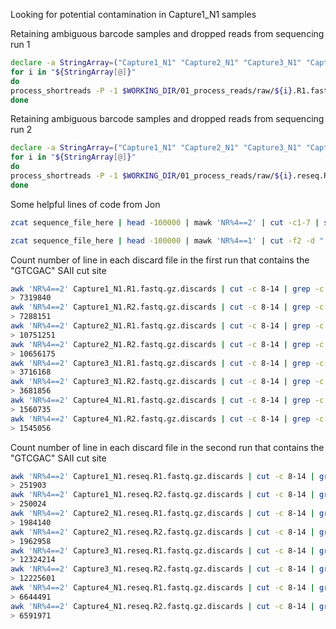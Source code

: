 Looking for potential contamination in Capture1_N1 samples

Retaining ambiguous barcode samples and dropped reads from sequencing run 1

```bash
declare -a StringArray=("Capture1_N1" "Capture2_N1" "Capture3_N1" "Capture4_N1")
for i in "${StringArray[@]}"
do
process_shortreads -P -1 $WORKING_DIR/01_process_reads/raw/${i}.R1.fastq.gz -2 $WORKING_DIR/01_process_reads/raw/${i}.R2.fastq.gz -o $WORKING_DIR/01_process_reads/contaminanttest/${i}/ -b $WORKING_DIR/01_process_reads/barcodes/double_barcode.txt --inline_inline -r -D
done
```

Retaining ambiguous barcode samples and dropped reads from sequencing run 2 
```bash
declare -a StringArray=("Capture1_N1" "Capture2_N1" "Capture3_N1" "Capture4_N1")
for i in "${StringArray[@]}"
do
process_shortreads -P -1 $WORKING_DIR/01_process_reads/raw/${i}.reseq.R1.fastq.gz -2 $WORKING_DIR/01_process_reads/raw/${i}.reseq.R2.fastq.gz -o $WORKING_DIR/01_process_reads/contaminanttest/${i}reseq/ -b $WORKING_DIR/01_process_reads/barcodes/double_barcode.txt --inline_inline -r -D
done
```

Some helpful lines of code from Jon

```bash
zcat sequence_file_here | head -100000 | mawk 'NR%4==2' | cut -c1-7 | sort | uniq -c | mawk '$1 > 10' | sort -h

zcat sequence_file_here | head -100000 | mawk 'NR%4==1' | cut -f2 -d " " | cut -f4 -d ":" | sort | uniq -c | mawk '$1 > 20' | sort -h
```

Count number of line in each discard file in the first run that contains the "GTCGAC" SAII cut site

```bash
awk 'NR%4==2' Capture1_N1.R1.fastq.gz.discards | cut -c 8-14 | grep -c "GTCGAC"
> 7319840
awk 'NR%4==2' Capture1_N1.R2.fastq.gz.discards | cut -c 8-14 | grep -c "GTCGAC"
> 7288151
awk 'NR%4==2' Capture2_N1.R1.fastq.gz.discards | cut -c 8-14 | grep -c "GTCGAC"
> 10751251
awk 'NR%4==2' Capture2_N1.R2.fastq.gz.discards | cut -c 8-14 | grep -c "GTCGAC"
> 10656175
awk 'NR%4==2' Capture3_N1.R1.fastq.gz.discards | cut -c 8-14 | grep -c "GTCGAC"
> 3716168
awk 'NR%4==2' Capture3_N1.R2.fastq.gz.discards | cut -c 8-14 | grep -c "GTCGAC"
> 3681856
awk 'NR%4==2' Capture4_N1.R1.fastq.gz.discards | cut -c 8-14 | grep -c "GTCGAC"
> 1560735
awk 'NR%4==2' Capture4_N1.R2.fastq.gz.discards | cut -c 8-14 | grep -c "GTCGAC"
> 1545056
```

Count number of line in each discard file in the second run that contains the "GTCGAC" SAII cut site

```bash
awk 'NR%4==2' Capture1_N1.reseq.R1.fastq.gz.discards | cut -c 8-14 | grep -c "GTCGAC"
> 251903
awk 'NR%4==2' Capture1_N1.reseq.R2.fastq.gz.discards | cut -c 8-14 | grep -c "GTCGAC"
> 250024
awk 'NR%4==2' Capture2_N1.reseq.R1.fastq.gz.discards | cut -c 8-14 | grep -c "GTCGAC"
> 1984140
awk 'NR%4==2' Capture2_N1.reseq.R2.fastq.gz.discards | cut -c 8-14 | grep -c "GTCGAC"
> 1962958
awk 'NR%4==2' Capture3_N1.reseq.R1.fastq.gz.discards | cut -c 8-14 | grep -c "GTCGAC"
> 12324214
awk 'NR%4==2' Capture3_N1.reseq.R2.fastq.gz.discards | cut -c 8-14 | grep -c "GTCGAC"
> 12225601
awk 'NR%4==2' Capture4_N1.reseq.R1.fastq.gz.discards | cut -c 8-14 | grep -c "GTCGAC"
> 6644491
awk 'NR%4==2' Capture4_N1.reseq.R2.fastq.gz.discards | cut -c 8-14 | grep -c "GTCGAC"
> 6591971
```
